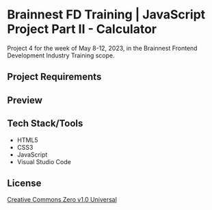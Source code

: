 # Brainnest FD Training | JavaScript Project Part II - Calculator

Project 4 for the week of May 8-12, 2023, in the Brainnest Frontend Development Industry Training scope.

## Project Requirements

## Preview

## Tech Stack/Tools

* HTML5
* CSS3
* JavaScript
* Visual Studio Code

## License
[Creative Commons Zero v1.0 Universal](https://choosealicense.com/licenses/cc0-1.0/)
